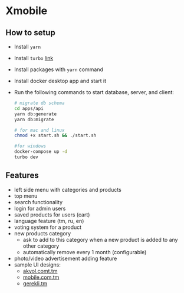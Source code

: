 # Xmobile

## How to setup

- Install `yarn`
- Install `turbo` [link](https://turbo.build/repo/docs/installing)
- Install packages with `yarn` command
- Install docker desktop app and start it
- Run the following commands to start database, server, and client:

  ```bash
  # migrate db schema
  cd apps/api
  yarn db:generate
  yarn db:migrate

  # for mac and linux
  chmod +x start.sh && ./start.sh

  #for windows
  docker-compose up -d
  turbo dev
  ```

## Features

- left side menu with categories and products
- top menu
- search functionality
- login for admin users
- saved products for users (cart)
- language feature (tm, ru, en)
- voting system for a product
- new products category
  - ask to add to this category when a new product is added to any other category
  - automatically remove every 1 month (configurable)
- photo/video advertisement adding feature
- sample UI designs:
  - [akyol.comt.tm](https://akyol.com.tm/index.php?route=product/category&path=72_214)
  - [mobile.com.tm](https://mobile.com.tm/products?category=2)
  - [gerekli.tm](https://gerekli.tm)
